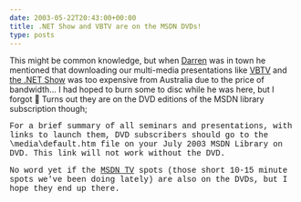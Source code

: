 ```yaml
---
date: 2003-05-22T20:43:00+00:00
title: .NET Show and VBTV are on the MSDN DVDs!
type: posts
---
```

This might be common knowledge, but when [Darren](https://dotnetweblogs.com/dneimke/posts/7141.aspx) was in town he mentioned that downloading our multi-media presentations like [VBTV](https://msdn.microsoft.com/vbtv/) and [the .NET Show](https://msdn.microsoft.com/theshow/) was too expensive from Australia due to the price of bandwidth... I had hoped to burn some to disc while he was here, but I forgot 🙁 Turns out they are on the DVD editions of the MSDN library subscription though;

<font face="'Courier New',Courier,monospace">For a brief summary of all seminars and presentations, with links to launch them, DVD subscribers should go to the \media\default.htm file on your July 2003 MSDN Library on DVD. This link will not work without the DVD.

No word yet if the [MSDN TV](https://msdn.microsoft.com/msdntv/) spots (those short 10-15 minute spots we've been doing lately) are also on the DVDs, but I hope they end up there.

